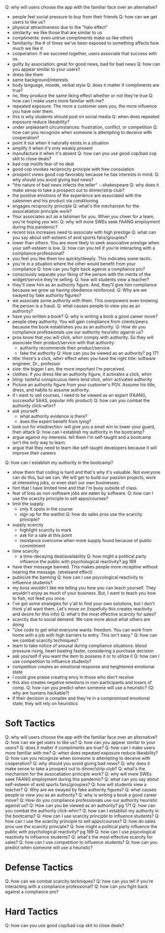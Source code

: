 Q: why will users choose the app with the familiar face over an alternative?
- people feel social pressure to buy from their friends
Q: how can we get users to like us?
- physical attractiveness due to the "halo effect"
- similarity: we like those that are similar to us
- compliments: even untrue compliments make us like others
- familiarity: the # of times we've been exposed to something affects how much we like it
- cooperation: if we succeed together, users associate that success with us.
- guilty by association: great for good news, bad for bad news
Q: how can you appear similar to your users?
- dress like them
- same background/interests
- body language, moode, verbal style
Q: does it matter if compliments are true?
- no, they produce the same liking effect whether or not they're true
Q: how can I make users more familiar with me?
- repeated exposure. The more a customer sees you, the more influence you have over them.
- this is why students should post on social media
Q: when does repeated exposure reduce likeability?
- under unpleasant circumstances: frustration, conflict, or competition
Q: how can you recognize when someone is attempting to deceive with cooperation?
- point it out when it naturally exists in a situation
- amplify it when it's only weakly present
- manufacture it when it's absent
Q: how can you use good cop/bad cop skit to close deals?
- bad cop instills fear of no deal
- good cop invokes reciprocity principle with free consulation
- prospect views good cop favorably because he has interests in mind. 
Q: why should you avoid giving bad news?
- "the nature of bad news infects the teller" --shakespeare
Q: why does it make sense to take a prospect out to dinner/strip club?
- the positive emotions of the experience are associated with the salesmen and his product via conditioning
- engages reciprocity principle
Q: what's the mechanism for the assocatiation principle work?
- Your associates act as a talisman for you. When you cheer for a team, you're hoping _you_ win.
Q: why will more SWEs seek FAANG employment during this pandemic?
- recent loss increases need to associate with high prestige
Q: what can you say about self-esteem of avid sports fans/groupies?
- lower than others. You are more likely to seek associative prestige when your self-esteem is low.
Q: how can you tell if you're interacting with a compliance professional?
- you feel you like them too quickly/deeply. This indicates some tactic.
- you're in a situation where the other would benefit from your compliance
Q: how can you fight back against a compliance pro?
- consciously separate your liking of the person with the merits of the widget/service they're selling. 
Q: how will students view a teacher?
- they'll view him as an authority figure. And, they'll give him compliance because we grow up having obedience reinforced. 
Q: Why are we swayed by fake authority figures?
- we associate some authority with them. This overpowers even knowing the person is a fraud.
Q: what causes people to view you as an authority?
- have you written a book?
Q: why is writing a book a good career move?
- people obey authority. You will gain compliance from clients/peers because the book establishes you as an authority.
Q: How do you compliance professionals use our authority heuristic against us?
- pros know that you will click, whirr comply with authority. So they will associate their product/service with that authority:
  - authority recommends their product/service
  - fake the authority 
Q: How can you be viewed as an authority? pg 171
- title: there's a click, whirr effect when you have the right title: software engineer, Dr., professor
- size: the bigger I am, the more important I'm perceived.
- clothes: if you dress like an authority figure, it activates a click, whirr
- bling: tasteful conspicuous items lend click, whirr activated authority
- Picture an authority figure from your customer's POV. Assume his title, dress, and habits to assume authority.
- if i want to sell courses, I need to be viewed as an expert (FAANG, successful SAAS, popular info product)
Q: how can you combat the authority click-whirr?
- ask yourself:
  - what authority evidence is there?
  - does the expert benefit from lying?
- look out for misdirection: will give you a small win to lower your guard, then attack
Q: how can I establish my authority in the bootcamp?
- argue against my interests: tell them I'm self-taught and a bootcamp isn't the only way to learn.
- argue that they need to learn like self-taught developers because it will improve their careers

Q: how can I establish my authority in the bootcamp?
- show them that coding is hard and that's why it's valuable. Not everyone can do this, but we can. We will get to build our passion projects, work at interesting jobs, or even start our own businesses. 
- hint that I have limited time and that I'm busy outside of class. 
- fear of loss as non-software jobs are eaten by software. 
Q: how can I use the scarcity principle to sell apps/courses?
- limit the supply:
  - only X spots in the course
  - sign up for the waitlist
Q: how do sales pros use the scarcity principle?
- supply scarcity
  - highlight scarcity to mark
  - ask for a sale at this point
  - resistance overcome when more supply found because of public commitment
- time scarcity
  - a time-decaying deal/availability 
Q: how might a political party influence the public with psychological reactivity? pg 189
- have their message banned. This makes people more receptive without hearing the message. (streisand effect)
- publicize the banning
Q: how can I use psycological reactivity to influence students?
- my boss wouldn't like me telling you how you can teach yourself. They wouldn't enjoy as much of your business. But, I want to teach you how to fish, not feed you once.
- I've got some strategies for y'all to find your own solutions, but I don't think y'all want them. Let's move on (hopefully this creates reactivity and desire for this info)
Q: what's the most effective scarcity for sales?
- scarcity due to social demand. We care more about what others are doing
- "Use code to get what everyone wants: freedom. You can work from home with a job with high barriers to entry. This isn't easy."
Q: how can we combat scarcity techniques?
- learn to take notice of arousal during compliance situations: blood pressure rising, heart beating faster, considering a purchase decision
- ask yourself if you want the item to possess it or to utilize it
Q: how can I use competition to influence students?
- competition creates an emotional response and heightened emotional state
- I could give praise creating envy in those who don't receive
- this also creates negative emotions in non-participants and losers of comp.
Q: how can you predict when someone will use a heuristic? (Q: why are humans hackable?)
- if their decision is complex and they're in a compromised emotional state, they will rely on heuristics





# Soft Tactics
Q: why will users choose the app with the familiar face over an alternative?
Q: how can we get users to like us?
Q: how can you appear similar to your users?
Q: does it matter if compliments are true?
Q: how can I make users more familiar with me?
Q: when does repeated exposure reduce likeability?
Q: how can you recognize when someone is attempting to deceive with cooperation?
Q: why should you avoid giving bad news?
Q: why does it make sense to take a prospect out to dinner/strip club?
Q: what's the mechanism for the assocatiation principle work?
Q: why will more SWEs seek FAANG employment during this pandemic?
Q: what can you say about self-esteem of avid sports fans/groupies?
Q: how will students view a teacher?
Q: Why are we swayed by fake authority figures?
Q: what causes people to view you as an authority?
Q: why is writing a book a good career move?
Q: How do you compliance professionals use our authority heuristic against us?
Q: How can you be viewed as an authority? pg 171
Q: how can you combat the authority click-whirr?
Q: how can I establish my authority in the bootcamp?
Q: How can I use scarcity principle to influence students?
Q: how can I use the scarcity principle to sell apps/courses?
Q: how do sales pros use the scarcity principle?
Q: how might a political party influence the public with psychological reactivity? pg 189
Q: how can I use psycological reactivity to influence students?
Q: what's the most effective scarcity for sales?
Q: how can I use competition to influence students?
Q: how can you predict when someone will use a heuristic?

# Defense Tactics
Q: how can we combat scarcity techniques?
Q: how can you tell if you're interacting with a compliance professional?
Q: how can you fight back against a compliance pro?
# Hard Tactics
Q: how can you use good cop/bad cop skit to close deals?

